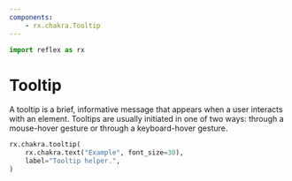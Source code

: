 ```yaml
---
components:
    - rx.chakra.Tooltip
---
```


```python exec
import reflex as rx
```

# Tooltip

A tooltip is a brief, informative message that appears when a user interacts with an element.
Tooltips are usually initiated in one of two ways: through a mouse-hover gesture or through a keyboard-hover gesture.

```python demo
rx.chakra.tooltip(
    rx.chakra.text("Example", font_size=30),
    label="Tooltip helper.",
)
```
